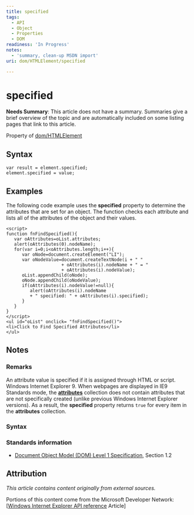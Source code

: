 ```yaml
---
title: specified
tags:
  - API
  - Object
  - Properties
  - DOM
readiness: 'In Progress'
notes:
  - 'summary, clean-up MSDN import'
uri: dom/HTMLElement/specified

---
```

# specified

**Needs Summary**: This article does not have a summary. Summaries give a brief overview of the topic and are automatically included on some listing pages that link to this article.

<span data-meta="applies_to" data-type="key">Property of <span data-type="value">[dom/HTMLElement](/dom/HTMLElement)</span></span>

## Syntax

``` {.js}
var result = element.specified;
element.specified = value;
```

## Examples

The following code example uses the **specified** property to determine the attributes that are set for an object. The function checks each attribute and lists all of the attributes of the object and their values.

    <script>
    function fnFindSpecified(){
       var oAttributes=oList.attributes;
       alert(oAttributes(0).nodeName);
       for(var i=0;i<oAttributes.length;i++){
          var oNode=document.createElement("LI");
          var oNodeValue=document.createTextNode(i + " "
                         + oAttributes(i).nodeName + " = "
                         + oAttributes(i).nodeValue);
          oList.appendChild(oNode);
          oNode.appendChild(oNodeValue);
          if(oAttributes(i).nodeValue!=null){
             alert(oAttributes(i).nodeName
             + " specified: " + oAttributes(i).specified);
          }
       }
    }
    </script>
    <ul id="oList" onclick= "fnFindSpecified()">
    <li>Click to Find Specified Attributes</li>
    </ul>

## Notes

### Remarks

An attribute value is specified if it is assigned through HTML or script. Windows Internet Explorer 9. When webpages are displayed in IE9 Standards mode, the [**attributes**](/dom/Node/attributes) collection does not contain attributes that are not specifically created (unlike previous Windows Internet Explorer versions). As a result, the **specified** property returns `true` for every item in the **attributes** collection.

### Syntax

### Standards information

-   [Document Object Model (DOM) Level 1 Specification](http://go.microsoft.com/fwlink/p/?linkid=161725), Section 1.2

## Attribution

*This article contains content originally from external sources.*

Portions of this content come from the Microsoft Developer Network: [[Windows Internet Explorer API reference](http://msdn.microsoft.com/en-us/library/ie/hh828809%28v=vs.85%29.aspx) Article]

